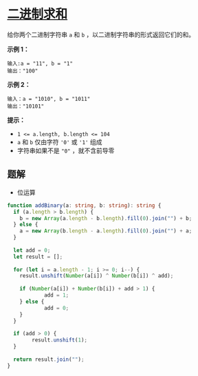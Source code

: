 # [二进制求和](https://leetcode.cn/problems/add-binary/)

给你两个二进制字符串 `a` 和 `b` ，以二进制字符串的形式返回它们的和。

 

**示例 1：**

```
输入:a = "11", b = "1"
输出："100"
```

**示例 2：**

```
输入：a = "1010", b = "1011"
输出："10101"
```

 

**提示：**

- `1 <= a.length, b.length <= 104`
- `a` 和 `b` 仅由字符 `'0'` 或 `'1'` 组成
- 字符串如果不是 `"0"` ，就不含前导零



## 题解

- 位运算

```typescript
function addBinary(a: string, b: string): string {
  if (a.length > b.length) {
    b = new Array(a.length - b.length).fill(0).join("") + b;
  } else {
    a = new Array(b.length - a.length).fill(0).join("") + a;
  }
  
  let add = 0;
  let result = [];
  
  for (let i = a.length - 1; i >= 0; i--) {
    result.unshift(Number(a[i]) ^ Number(b[i]) ^ add);
    
    if (Number(a[i]) + Number(b[i]) + add > 1) {
			add = 1;
    } else {
			add = 0;
    }
  }
  
  if (add > 0) {
		result.unshift(1);
  }
  
  return result.join("");
}
```

